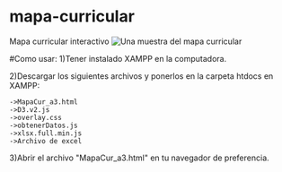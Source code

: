 # mapa-curricular
Mapa curricular interactivo
![Una muestra del mapa curricular](https://dl.dropboxusercontent.com/u/22960302/web/muestra.png)

#Como usar:
  1)Tener instalado XAMPP en la computadora.
  
  2)Descargar los siguientes archivos y ponerlos en la carpeta htdocs en XAMPP:
  
    ->MapaCur_a3.html
    ->D3.v2.js
    ->overlay.css
    ->obtenerDatos.js
    ->xlsx.full.min.js
    ->Archivo de excel
  
  3)Abrir el archivo "MapaCur_a3.html" en tu navegador de preferencia.
